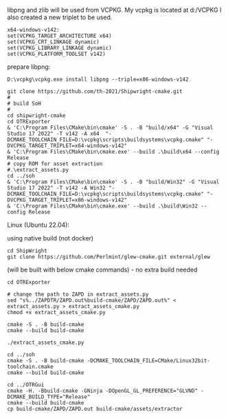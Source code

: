 libpng and zlib will be used from VCPKG.
My vcpkg is located at d:/VCPKG
I also created a new triplet to be used.

~~~
x64-windows-v142:
set(VCPKG_TARGET_ARCHITECTURE x64)
set(VCPKG_CRT_LINKAGE dynamic)
set(VCPKG_LIBRARY_LINKAGE dynamic)
set(VCPKG_PLATFORM_TOOLSET v142)
~~~

prepare libpng:
~~~
D:\vcpkg\vcpkg.exe install libpng --triple=x86-windows-v142
~~~

~~~
git clone https://github.com/th-2021/Shipwright-cmake.git
#
# build SoH
#
cd shipwright-cmake
cd OTRExporter
& 'C:\Program Files\CMake\bin\cmake' -S . -B "build/x64" -G "Visual Studio 17 2022" -T v142 -A x64  "-DCMAKE_TOOLCHAIN_FILE=D:\vcpkg\scripts\buildsystems\vcpkg.cmake" "-DVCPKG_TARGET_TRIPLET=x64-windows-v142"
& 'C:\Program Files\CMake\bin\cmake.exe' --build .\build\x64 --config Release
# copy ROM for asset extraction
#.\extract_assets.py
cd ../soh
& 'C:\Program Files\CMake\bin\cmake' -S . -B "build/Win32" -G "Visual Studio 17 2022" -T v142 -A Win32 "-DCMAKE_TOOLCHAIN_FILE=D:\vcpkg\scripts\buildsystems\vcpkg.cmake" "-DVCPKG_TARGET_TRIPLET=x86-windows-v142"
& 'C:\Program Files\CMake\bin\cmake.exe' --build .\build\Win32 --config Release
~~~

Linux (Ubuntu 22.04):

using native build (not docker)

~~~
cd ShipWright
git clone https://github.com/Perlmint/glew-cmake.git external/glew
~~~

(will be built with below cmake commands) - no extra build needed

~~~
cd OTRExporter

# change the path to ZAPD in extract_assets.py
sed "s%../ZAPDTR/ZAPD.out%build-cmake/ZAPD/ZAPD.out%" < extract_assets.py > extract_assets_cmake.py
chmod +x extract_assets_cmake.py

cmake -S . -B build-cmake 
cmake --build build-cmake 

./extract_assets_cmake.py
  
cd ../soh
cmake -S . -B build-cmake -DCMAKE_TOOLCHAIN_FILE=CMake/Linux32bit-toolchain.cmake
cmake --build build-cmake 

cd ../OTRGui
cmake -H. -Bbuild-cmake -GNinja -DOpenGL_GL_PREFERENCE="GLVND" -DCMAKE_BUILD_TYPE="Release"
cmake --build build-cmake  
cp build-cmake/ZAPD/ZAPD.out build-cmake/assets/extractor
~~~
